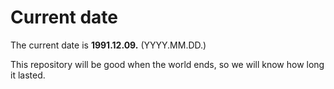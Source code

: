 # Current date

The current date is **1991.12.09.** (YYYY.MM.DD.)

This repository will be good when the world ends, so we will know how long it lasted.